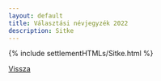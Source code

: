 ```yaml
---
layout: default
title: Választási névjegyzék 2022
description: Sitke
---
```


{% include settlementHTMLs/Sitke.html %}

[Vissza](../)
